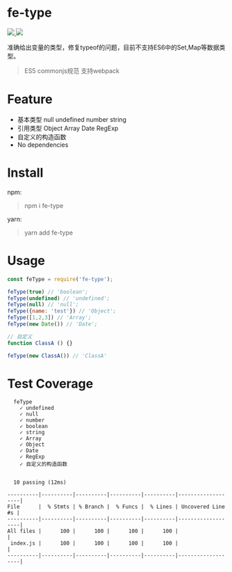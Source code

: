 # fe-type

<html>
<p>
    <a href="#backers" alt="Backers on Open Collective">
        <img src="https://img.shields.io/github/issues/stevenwujianpeng/fe-classNames.svg" />
    </a>
    <a href="#backers" alt="Backers on Open Collective">
        <img src="https://img.shields.io/github/license/stevenwujianpeng/fe-classNames.svg" />
    </a>
</p>
</html>

准确给出变量的类型，修复typeof的问题，目前不支持ES6中的Set,Map等数据类型。
> ES5 commonjs规范 支持webpack


# Feature
- 基本类型 null undefined number string 
- 引用类型 Object Array Date RegExp 
- 自定义的构造函数
- No dependencies

# Install
npm: 
> npm i fe-type

yarn:
> yarn add fe-type

# Usage

```javascript
const feType = require('fe-type');

feType(true) // 'boolean';
feType(undefined) // 'undefined';
feType(null) // 'null';
feType({name: 'test'}) // 'Object';
feType([1,2,3]) // 'Array';
feType(new Date()) // 'Date';

// 自定义
function ClassA () {}

feType(new ClassA()) // 'ClassA'
```

# Test Coverage

```
  feType
    ✓ undefined
    ✓ null
    ✓ number
    ✓ boolean
    ✓ string
    ✓ Array
    ✓ Object
    ✓ Date
    ✓ RegExp
    ✓ 自定义的构造函数


  10 passing (12ms)

----------|----------|----------|----------|----------|-------------------|
File      |  % Stmts | % Branch |  % Funcs |  % Lines | Uncovered Line #s |
----------|----------|----------|----------|----------|-------------------|
All files |      100 |      100 |      100 |      100 |                   |
 index.js |      100 |      100 |      100 |      100 |                   |
----------|----------|----------|----------|----------|-------------------|


```

